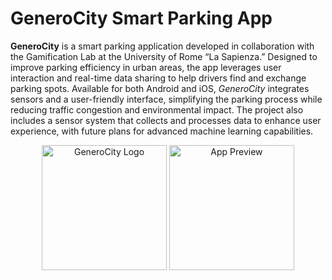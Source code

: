 # GeneroCity Smart Parking App
**GeneroCity** is a smart parking application developed in collaboration with the Gamification Lab at the University of Rome “La Sapienza.” Designed to improve parking efficiency in urban areas, the app leverages user interaction and real-time data sharing to help drivers find and exchange parking spots. Available for both Android and iOS, *GeneroCity* integrates sensors and a user-friendly interface, simplifying the parking process while reducing traffic congestion and environmental impact. The project also includes a sensor system that collects and processes data to enhance user experience, with future plans for advanced machine learning capabilities.

<p align="center">
  <img src="path/to/logo.png" alt="GeneroCity Logo" width="200"/>
  <img src="path/to/preview.png" alt="App Preview" width="200"/>
</p>
